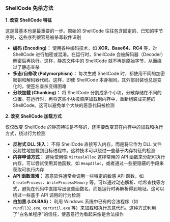 ### ShellCode 免杀方法

**1. 改变 ShellCode 特征**

这是最基本也是最重要的一步。原始的 ShellCode 往往包含固定的、已知的字节序列，这些序列很容易被杀毒软件识别

- **编码 (Encoding)：** 使用各种编码技术，如 **XOR、Base64、RC4** 等，对 ShellCode 进行加密或混淆。在运行时，ShellCode 会被解码器（Decoder）解密后再执行。这样，静态文件中的 ShellCode 就不再是原始字节，从而绕过了静态查杀
- **多态/自修改 (Polymorphism)：** 每次生成 ShellCode 时，都使用不同的加密密钥和解码器代码。这样，即使 ShellCode 本身相同，其外部封装也总是变化的，使签名查杀变得困难
- **分块加载 (Chunking)：** 将 ShellCode 分割成多个小块，分散存储在不同的位置。在运行时，再将这些小块按顺序加载到内存中，重新组装成完整的 ShellCode。这可以避免单个大块的恶意代码被检测

**2. 改变 ShellCode 加载方式**

仅仅改变 ShellCode 的静态特征是不够的，还需要改变其在内存中的加载和执行方式，绕过行为检测

- **反射式 DLL 注入：** 不将 ShellCode 直接写入内存，而是将它作为 DLL 文件反射性地加载到目标进程中。这种技术可以绕过一些基于内存特征的检测
- **内存申请方式：** 避免使用像 `VirtualAlloc` 这样常用的 API 函数来分配可执行内存。可以尝试使用其他函数，如 `HeapAlloc`，或者通过一些更隐蔽的手段来获取可执行内存
- **API 函数混淆：** 恶意软件通常会调用一些特定的敏感 API 函数，如 `CreateProcess`、`WriteProcessMemory` 等。可以通过动态解析、哈希查找等方式，避免在代码中直接写出这些函数名，而是运行时再解析得到地址。这可以绕过一些基于 API 调用的行为检测
- **白加黑 (LOLBAS)：** 利用 Windows 系统中已有的合法程序（如 `rundll32.exe`, `certutil.exe` 等）来加载和执行恶意代码。这种方式利用了“白名单程序”的信任，使恶意行为看起来像是合法操作